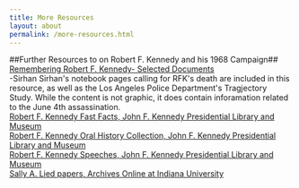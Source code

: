 ```yaml
---
title: More Resources
layout: about
permalink: /more-resources.html
---
```

##Further Resources to on Robert F. Kennedy and his 1968 Campaign##  
[Remembering Robert F. Kennedy- Selected Documents](https://www.sos.ca.gov/archives/rfkanniversary/remembering-rfk-selected-documents)  
-Sirhan Sirhan's notebook pages calling for RFK's death are included in this resource, as well as the Los Angeles Police Department's Tragjectory Study. While the content is not graphic, it does contain inforamation related to the June 4th assassination.  
[Robert F. Kennedy Fast Facts, John F. Kennedy Presidential Library and Museum](https://www.jfklibrary.org/learn/about-jfk/the-kennedy-family/robert-f-kennedy/fast-facts-robert-f-kennedy)  
[Robert F. Kennedy Oral History Collection, John F. Kennedy Presidential Library and Museum](https://www.jfklibrary.org/asset-viewer/archives/rfkoh)  
[Robert F. Kennedy Speeches, John F. Kennedy Presidential Library and Museum](https://www.jfklibrary.org/learn/about-jfk/the-kennedy-family/robert-f-kennedy/robert-f-kennedy-speeches)  
[Sally A. Lied papers, Archives Online at Indiana University](https://archives.iu.edu/catalog/InU-Ar-VAD7308)  

